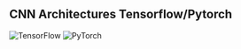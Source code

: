 ## CNN Architectures Tensorflow/Pytorch

![TensorFlow](https://img.shields.io/badge/TensorFlow-%23FF6F00.svg?style=for-the-badge&logo=TensorFlow&logoColor=white)  ![PyTorch](https://img.shields.io/badge/PyTorch-%23EE4C2C.svg?style=for-the-badge&logo=PyTorch&logoColor=white)


